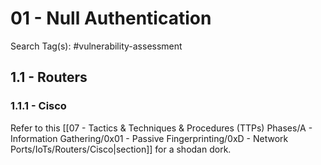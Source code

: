 # 01 - Null Authentication

Search Tag(s): #vulnerability-assessment

## 1.1 - Routers

### 1.1.1 - Cisco

Refer to this [[07 - Tactics & Techniques & Procedures (TTPs) Phases/A - Information Gathering/0x01 - Passive Fingerprinting/0xD - Network Ports/IoTs/Routers/Cisco|section]] for a shodan dork.